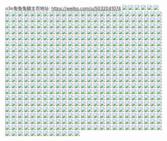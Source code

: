 o3o兔兔兔腿主页地址: https://weibo.com/u/5032041074 
![](https://wx4.sinaimg.cn/mw2000/005uxVKOly1h905x9c0mkj32c0340kjn.jpg) 
![](https://wx4.sinaimg.cn/mw2000/005uxVKOly1h8vntiz0j2j33402c0u0y.jpg) 
![](https://wx4.sinaimg.cn/mw2000/005uxVKOly1h8vntx273nj33402c0qv5.jpg) 
![](https://wx4.sinaimg.cn/mw2000/005uxVKOly1h8vnu897ktj323k23ke81.jpg) 
![](https://wx4.sinaimg.cn/mw2000/005uxVKOly1h8vnuo1nf4j32c034y7wi.jpg) 
![](https://wx4.sinaimg.cn/mw2000/005uxVKOly1h8dmr7d2n8j32c02c0hdu.jpg) 
![](https://wx4.sinaimg.cn/mw2000/005uxVKOly1h8dmrjewj8j32c02c01ky.jpg) 
![](https://wx4.sinaimg.cn/mw2000/005uxVKOly1h8dmtcd9cpj31sc2dsnpd.jpg) 
![](https://wx4.sinaimg.cn/mw2000/005uxVKOly1h8dmqm5suuj30zo256k8c.jpg) 
![](https://wx4.sinaimg.cn/mw2000/005uxVKOly1h8dmtggmq8j30u01hc4e7.jpg) 
![](https://wx4.sinaimg.cn/mw2000/005uxVKOly1h8dmth198qj30o516wagc.jpg) 
![](https://wx4.sinaimg.cn/mw2000/005uxVKOly1h84j5dieyfj31sc2ds4qp.jpg) 
![](https://wx4.sinaimg.cn/mw2000/005uxVKOly1h84j5f1fcfj31sc2dshdl.jpg) 
![](https://wx4.sinaimg.cn/mw2000/005uxVKOly1h84j5fesllj30zk0k0dji.jpg) 
![](https://wx4.sinaimg.cn/mw2000/005uxVKOly1h84j5hjuijj30zo256wvw.jpg) 
![](https://wx4.sinaimg.cn/mw2000/005uxVKOly1h84j5bkmjyj32c0340kjm.jpg) 
![](https://wx4.sinaimg.cn/mw2000/005uxVKOly1h84j5mx923j32560zonpd.jpg) 
![](https://wx4.sinaimg.cn/mw2000/005uxVKOly1h84j5pb7ubj33402c0u0y.jpg) 
![](https://wx4.sinaimg.cn/mw2000/005uxVKOly1h7mndee7yzj32c03401ky.jpg) 
![](https://wx4.sinaimg.cn/mw2000/005uxVKOly1h7mndfzgm3j32c03407wi.jpg) 
![](https://wx4.sinaimg.cn/mw2000/005uxVKOly1h7mndhtnnuj32c03407wi.jpg) 
![](https://wx4.sinaimg.cn/mw2000/005uxVKOly1h7mndje5scj32c0340e82.jpg) 
![](https://wx4.sinaimg.cn/mw2000/005uxVKOly1h7mndkqyefj32c03214qs.jpg) 
![](https://wx4.sinaimg.cn/mw2000/005uxVKOly1h7mndnbgrhj32c03401l0.jpg) 
![](https://wx4.sinaimg.cn/mw2000/005uxVKOly1h7j4vhujt3j31j02pshdt.jpg) 
![](https://wx4.sinaimg.cn/mw2000/005uxVKOly1h7j4vk5sa8j32c02c0npf.jpg) 
![](https://wx4.sinaimg.cn/mw2000/005uxVKOly1h76x7t9609j31sc2ds7wh.jpg) 
![](https://wx4.sinaimg.cn/mw2000/005uxVKOly1h76x7vhbguj31sc1scq9m.jpg) 
![](https://wx4.sinaimg.cn/mw2000/005uxVKOly1h65weu1t5uj32c0340npd.jpg) 
![](https://wx4.sinaimg.cn/mw2000/005uxVKOly1h65wewjdyyj32c02c04qr.jpg) 
![](https://wx4.sinaimg.cn/mw2000/005uxVKOly1h65weynq20j32c0340qv5.jpg) 
![](https://wx4.sinaimg.cn/mw2000/005uxVKOly1h65wf18h3sj324836cndh.jpg) 
![](https://wx4.sinaimg.cn/mw2000/005uxVKOly1h65wf3qh8ej32c0340qv8.jpg) 
![](https://wx4.sinaimg.cn/mw2000/005uxVKOly1h65wf5rakgj32c03401js.jpg) 
![](https://wx4.sinaimg.cn/mw2000/005uxVKOly1h65wf7bhm8j32c0340b05.jpg) 
![](https://wx4.sinaimg.cn/mw2000/005uxVKOly1h65wf8wiq5j33402c0x6p.jpg) 
![](https://wx4.sinaimg.cn/mw2000/005uxVKOly1h65wfatwbhj32c0340kjm.jpg) 
![](https://wx4.sinaimg.cn/mw2000/005uxVKOgy1h5vosnfipvj31zj2nttfh.jpg) 
![](https://wx4.sinaimg.cn/mw2000/005uxVKOgy1h5vosd7ko8j32c03404qq.jpg) 
![](https://wx4.sinaimg.cn/mw2000/005uxVKOgy1h5vot7yropj32c0340jzk.jpg) 
![](https://wx4.sinaimg.cn/mw2000/005uxVKOly1h5mwt34m3fj30u01hcwp5.jpg) 
![](https://wx4.sinaimg.cn/mw2000/005uxVKOly1h5mwt9siibj32c02r37wj.jpg) 
![](https://wx4.sinaimg.cn/mw2000/005uxVKOgy1h44fdxww9mj33402c0u10.jpg) 
![](https://wx4.sinaimg.cn/mw2000/005uxVKOgy1h44fe1zhb0j32c0340npd.jpg) 
![](https://wx4.sinaimg.cn/mw2000/005uxVKOgy1h44fddyccmj32c0340kjl.jpg) 
![](https://wx4.sinaimg.cn/mw2000/005uxVKOgy1h44fehk1x2j32152suqv6.jpg) 
![](https://wx4.sinaimg.cn/mw2000/005uxVKOgy1h44fekkyrrj32c0340x6p.jpg) 
![](https://wx4.sinaimg.cn/mw2000/005uxVKOgy1h44fer0gjej32c03401kz.jpg) 
![](https://wx4.sinaimg.cn/mw2000/005uxVKOgy1h44fezkf8zj32c033ekjn.jpg) 
![](https://wx4.sinaimg.cn/mw2000/005uxVKOgy1h44ff8hzv4j32c021d4qp.jpg) 
![](https://wx4.sinaimg.cn/mw2000/005uxVKOgy1h44ffyyfkxj32c02c07wj.jpg) 
![](https://wx4.sinaimg.cn/mw2000/005uxVKOgy1h44fg3gkunj32c0340qv7.jpg) 
![](https://wx4.sinaimg.cn/mw2000/005uxVKOgy1h44fg6usblj33402c01ky.jpg) 
![](https://wx4.sinaimg.cn/mw2000/005uxVKOly1h3y5zg2cetj31sc2ds1b2.jpg) 
![](https://wx4.sinaimg.cn/mw2000/005uxVKOly1h3x1m2rrhxj30u01hc4aq.jpg) 
![](https://wx4.sinaimg.cn/mw2000/005uxVKOly1h3x1m367iwj30u01hcwo1.jpg) 
![](https://wx4.sinaimg.cn/mw2000/005uxVKOly1h3x1llte2vj30u01hcajq.jpg) 
![](https://wx4.sinaimg.cn/mw2000/005uxVKOly1h3x1m2cazaj30p918wgro.jpg) 
![](https://wx4.sinaimg.cn/mw2000/005uxVKOly1h3axosixcvj33402c0x6q.jpg) 
![](https://wx4.sinaimg.cn/mw2000/005uxVKOly1h2zlykvf09j32c0340e82.jpg) 
![](https://wx4.sinaimg.cn/mw2000/005uxVKOly1h2zlyj18gej32c03404qq.jpg) 
![](https://wx4.sinaimg.cn/mw2000/005uxVKOly1h2zlywa6t0j32c03401l1.jpg) 
![](https://wx4.sinaimg.cn/mw2000/005uxVKOly1h2zlyymz18j32c0340hdu.jpg) 
![](https://wx4.sinaimg.cn/mw2000/005uxVKOly1h2zlz24phjj32bo340b2a.jpg) 
![](https://wx4.sinaimg.cn/mw2000/005uxVKOly1h2zlz3qo7aj32c0340e82.jpg) 
![](https://wx4.sinaimg.cn/mw2000/005uxVKOly1h2zlz4b4tfj30kj0ipt9m.jpg) 
![](https://wx4.sinaimg.cn/mw2000/005uxVKOly1h0v71rlvm7j32c0340hdt.jpg) 
![](https://wx4.sinaimg.cn/mw2000/005uxVKOly1h0v71ta0w7j32bq2uqnpe.jpg) 
![](https://wx4.sinaimg.cn/mw2000/005uxVKOly1h0v71w2oupj32c02c0x6q.jpg) 
![](https://wx4.sinaimg.cn/mw2000/005uxVKOly1h0v71pxt3rj32c0340npd.jpg) 
![](https://wx4.sinaimg.cn/mw2000/005uxVKOly1h0v720us1uj32c02c04qp.jpg) 
![](https://wx4.sinaimg.cn/mw2000/005uxVKOly1h0ltr0khxlj32c0340u0x.jpg) 
![](https://wx4.sinaimg.cn/mw2000/005uxVKOly1h0ltr2ucp4j32c03407wk.jpg) 
![](https://wx4.sinaimg.cn/mw2000/005uxVKOly1h0hbq44l99j31sc2dshdt.jpg) 
![](https://wx4.sinaimg.cn/mw2000/005uxVKOly1h0bpwl3vitj30vc15swpy.jpg) 
![](https://wx4.sinaimg.cn/mw2000/005uxVKOly1h0bpwluwy5j30vc15sk3n.jpg) 
![](https://wx4.sinaimg.cn/mw2000/005uxVKOly1h0bpwm7tqkj30vc15sdqx.jpg) 
![](https://wx4.sinaimg.cn/mw2000/005uxVKOly1h0bpwmlncpj30vc15stl4.jpg) 
![](https://wx4.sinaimg.cn/mw2000/005uxVKOly1h08ajy9j41j30su0sutey.jpg) 
![](https://wx4.sinaimg.cn/mw2000/005uxVKOly1h08ajyykchj30vc0vctip.jpg) 
![](https://wx4.sinaimg.cn/mw2000/005uxVKOly1h08ajzonv5j30vc0vcn64.jpg) 
![](https://wx4.sinaimg.cn/mw2000/005uxVKOly1h08ak0u40vj30ug0ugtg6.jpg) 
![](https://wx4.sinaimg.cn/mw2000/005uxVKOly1h08ajx7yadj30vc0vc110.jpg) 
![](https://wx4.sinaimg.cn/mw2000/005uxVKOgy1gzxyl2yakrj32c02zp7wj.jpg) 
![](https://wx4.sinaimg.cn/mw2000/005uxVKOgy1gzxykxivnzj32c02c0u0y.jpg) 
![](https://wx4.sinaimg.cn/mw2000/005uxVKOgy1gzxyl6km7tj32c031me81.jpg) 
![](https://wx4.sinaimg.cn/mw2000/005uxVKOgy1gzxylg7jjbj32c02zub2d.jpg) 
![](https://wx4.sinaimg.cn/mw2000/005uxVKOgy1gzxylmpvb9j31z51z5hdv.jpg) 
![](https://wx4.sinaimg.cn/mw2000/005uxVKOgy1gzxyltmsb5j32b12b1hdv.jpg) 
![](https://wx4.sinaimg.cn/mw2000/005uxVKOgy1gzxylz2qf0j32c03404qr.jpg) 
![](https://wx4.sinaimg.cn/mw2000/005uxVKOgy1gzxym33zi6j32c0340u0x.jpg) 
![](https://wx4.sinaimg.cn/mw2000/005uxVKOly1gzkv3s1xssj30vc15snag.jpg) 
![](https://wx4.sinaimg.cn/mw2000/005uxVKOly1gzkv3shiu6j30vc15s7gq.jpg) 
![](https://wx4.sinaimg.cn/mw2000/005uxVKOly1gzkv496pnij30vc15sdqk.jpg) 
![](https://wx4.sinaimg.cn/mw2000/005uxVKOly1gzkv49pdxhj30vc15sgt9.jpg) 
![](https://wx4.sinaimg.cn/mw2000/005uxVKOly1gyx6bm3v97j32c0340kjq.jpg) 
![](https://wx4.sinaimg.cn/mw2000/005uxVKOly1gyx6bk6jssj3280280kjn.jpg) 
![](https://wx4.sinaimg.cn/mw2000/005uxVKOly1gyx6bprm7ej32ta2tau0z.jpg) 
![](https://wx4.sinaimg.cn/mw2000/005uxVKOly1gyx6boi87sj310e172qgb.jpg) 
![](https://wx4.sinaimg.cn/mw2000/005uxVKOly1gyx6bkhh8bj31be0zjh29.jpg) 
![](https://wx4.sinaimg.cn/mw2000/005uxVKOly1gyx6bq9io9j30zo0zjtjd.jpg) 
![](https://wx4.sinaimg.cn/mw2000/005uxVKOly1gyjdawsv2fj322o340e81.jpg) 
![](https://wx4.sinaimg.cn/mw2000/005uxVKOly1gyjdaxy2i4j322o340hdu.jpg) 
![](https://wx4.sinaimg.cn/mw2000/005uxVKOly1gyjdaz32nyj334022o1ky.jpg) 
![](https://wx4.sinaimg.cn/mw2000/005uxVKOly1gyjdavxvpnj333z1xjx6p.jpg) 
![](https://wx4.sinaimg.cn/mw2000/005uxVKOly1gyjdazuw6fj334022onpd.jpg) 
![](https://wx4.sinaimg.cn/mw2000/005uxVKOly1gyjdb0q5xmj322o3407wh.jpg) 
![](https://wx4.sinaimg.cn/mw2000/005uxVKOly1gyjdb21xzaj334022o7wi.jpg) 
![](https://wx4.sinaimg.cn/mw2000/005uxVKOly1gyjdb300xrj322o340kjl.jpg) 
![](https://wx4.sinaimg.cn/mw2000/005uxVKOly1gyjdb40mquj322o340qv5.jpg) 
![](https://wx4.sinaimg.cn/mw2000/005uxVKOly1gyjdb4qsh7j322o340b29.jpg) 
![](https://wx4.sinaimg.cn/mw2000/005uxVKOly1gy6fg48eppj329b29ckgj.jpg) 
![](https://wx4.sinaimg.cn/mw2000/005uxVKOly1gy6fg5xw4gj32yo280npf.jpg) 
![](https://wx4.sinaimg.cn/mw2000/005uxVKOly1gy6fg7h4yej32c03401ky.jpg) 
![](https://wx4.sinaimg.cn/mw2000/005uxVKOly1gy6fgeqk5yj32az2zwu0x.jpg) 
![](https://wx4.sinaimg.cn/mw2000/005uxVKOly1gy6fgm6uc6j329j32s7wk.jpg) 
![](https://wx4.sinaimg.cn/mw2000/005uxVKOly1gy6fgrplhnj32c0340hdw.jpg) 
![](https://wx4.sinaimg.cn/mw2000/005uxVKOly1gy6fgt57shj32bb310npd.jpg) 
![](https://wx4.sinaimg.cn/mw2000/005uxVKOly1gy6fg3csjvj329s2yjkjl.jpg) 
![](https://wx4.sinaimg.cn/mw2000/005uxVKOly1gy4be2nt0ij30lc0n0wh1.jpg) 
![](https://wx4.sinaimg.cn/mw2000/005uxVKOly1gy4be36s0kj30wq0w3n3v.jpg) 
![](https://wx4.sinaimg.cn/mw2000/005uxVKOly1gy4be3rttvj30va0vt7aj.jpg) 
![](https://wx4.sinaimg.cn/mw2000/005uxVKOly1gy4be47aojj30hh0m8go5.jpg) 
![](https://wx4.sinaimg.cn/mw2000/005uxVKOly1gy4be4ia11j30g60l6761.jpg) 
![](https://wx4.sinaimg.cn/mw2000/005uxVKOly1gy4be4nq7gj309a0aqgm2.jpg) 
![](https://wx4.sinaimg.cn/mw2000/005uxVKOly1gy24isz1a0j32c0340x6q.jpg) 
![](https://wx4.sinaimg.cn/mw2000/005uxVKOly1gy24jdnejnj32c02c04qq.jpg) 
![](https://wx4.sinaimg.cn/mw2000/005uxVKOly1gy24iwf9qij32c0340b2a.jpg) 
![](https://wx4.sinaimg.cn/mw2000/005uxVKOly1gy24ipkxp6j33402c01kz.jpg) 
![](https://wx4.sinaimg.cn/mw2000/005uxVKOly1gy24iv5onij33402c0e83.jpg) 
![](https://wx4.sinaimg.cn/mw2000/005uxVKOly1gxuwj4svx1j32802you0y.jpg) 
![](https://wx4.sinaimg.cn/mw2000/005uxVKOly1gxuwj74dxqj32c03401kx.jpg) 
![](https://wx4.sinaimg.cn/mw2000/005uxVKOly1gxuwiyao9uj32c03401kx.jpg) 
![](https://wx4.sinaimg.cn/mw2000/005uxVKOly1gxuwj89djrj32c03401kx.jpg) 
![](https://wx4.sinaimg.cn/mw2000/005uxVKOly1gxuwj98r9ij32c0340qu4.jpg) 
![](https://wx4.sinaimg.cn/mw2000/005uxVKOly1gxuwjakzqcj31jn2bjqv5.jpg) 
![](https://wx4.sinaimg.cn/mw2000/005uxVKOly1gxuwjdioxtj32c0340tzy.jpg) 
![](https://wx4.sinaimg.cn/mw2000/005uxVKOgy1gxavu4ir25j315s0uyk40.jpg) 
![](https://wx4.sinaimg.cn/mw2000/005uxVKOgy1gxavuu8tdzj32c03401kz.jpg) 
![](https://wx4.sinaimg.cn/mw2000/005uxVKOly1gx5ldmnzscj313j0ufqdd.jpg) 
![](https://wx4.sinaimg.cn/mw2000/005uxVKOly1gx5ldpwu6sj33402c01kz.jpg) 
![](https://wx4.sinaimg.cn/mw2000/005uxVKOly1gx5ldsvaqwj33402c0b2b.jpg) 
![](https://wx4.sinaimg.cn/mw2000/005uxVKOly1gx5ldvtza2j33402c0hdu.jpg) 
![](https://wx4.sinaimg.cn/mw2000/005uxVKOgy1gwtzea3t1oj31be0zi4it.jpg) 
![](https://wx4.sinaimg.cn/mw2000/005uxVKOgy1gwtzecrj8oj33402c0qv6.jpg) 
![](https://wx4.sinaimg.cn/mw2000/005uxVKOgy1gwtzegb2ixj32c033y7wj.jpg) 
![](https://wx4.sinaimg.cn/mw2000/005uxVKOgy1gwtze8su7lj32c0340kjo.jpg) 
![](https://wx4.sinaimg.cn/mw2000/005uxVKOly1gwj0p4wvm9j32c0340hdt.jpg) 
![](https://wx4.sinaimg.cn/mw2000/005uxVKOly1gwj0p7fxn9j32c0340x6q.jpg) 
![](https://wx4.sinaimg.cn/mw2000/005uxVKOly1gwj0p92feej33402c0kjl.jpg) 
![](https://wx4.sinaimg.cn/mw2000/005uxVKOly1gwj0pb9ukgj32c034mnpe.jpg) 
![](https://wx4.sinaimg.cn/mw2000/005uxVKOly1gwj0pckdodj32c0340hdt.jpg) 
![](https://wx4.sinaimg.cn/mw2000/005uxVKOly1gwj0pdoyzqj32c03407wh.jpg) 
![](https://wx4.sinaimg.cn/mw2000/005uxVKOly1gwj0pe4tguj30vc15sgur.jpg) 
![](https://wx4.sinaimg.cn/mw2000/005uxVKOly1gwj0pgj1d6j32bn3407wj.jpg) 
![](https://wx4.sinaimg.cn/mw2000/005uxVKOly1gwj0pi83s2j32c0340npd.jpg) 
![](https://wx4.sinaimg.cn/mw2000/005uxVKOly1gwj0pjibgbj33402c0kjl.jpg) 
![](https://wx4.sinaimg.cn/mw2000/005uxVKOly1gwj0pl1vv6j32c03407wh.jpg) 
![](https://wx4.sinaimg.cn/mw2000/005uxVKOly1gwj0pme102j33402c07wh.jpg) 
![](https://wx4.sinaimg.cn/mw2000/005uxVKOly1gwj0pntazdj32c0340npd.jpg) 
![](https://wx4.sinaimg.cn/mw2000/005uxVKOly1gwfjay618cj30vc15sk1m.jpg) 
![](https://wx4.sinaimg.cn/mw2000/005uxVKOly1gwfjb4715nj32c0340b2c.jpg) 
![](https://wx4.sinaimg.cn/mw2000/005uxVKOly1gwfjb6ye56j32bp31zu0x.jpg) 
![](https://wx4.sinaimg.cn/mw2000/005uxVKOly1gwfjavjqakj32b032ge85.jpg) 
![](https://wx4.sinaimg.cn/mw2000/005uxVKOly1gwfjb8xgtqj30zo254e81.jpg) 
![](https://wx4.sinaimg.cn/mw2000/005uxVKOly1gwfjb9nujej30u0140ths.jpg) 
![](https://wx4.sinaimg.cn/mw2000/005uxVKOly1gwfjbaq9etj328721lhdt.jpg) 
![](https://wx4.sinaimg.cn/mw2000/005uxVKOly1gwfjbeuaqzj33402c0qv6.jpg) 
![](https://wx4.sinaimg.cn/mw2000/005uxVKOly1gwfjbhxkeej33402c0qv6.jpg) 
![](https://wx4.sinaimg.cn/mw2000/005uxVKOly1gwfjbnizanj32c0340b2b.jpg) 
![](https://wx4.sinaimg.cn/mw2000/005uxVKOly1gwfjburae9j32c0340x6q.jpg) 
![](https://wx4.sinaimg.cn/mw2000/005uxVKOly1gwfjcp301nj32c0340qv6.jpg) 
![](https://wx4.sinaimg.cn/mw2000/005uxVKOly1gwetyicirlj32c0340u0x.jpg) 
![](https://wx4.sinaimg.cn/mw2000/005uxVKOly1gwetyl10a4j32c0340qv5.jpg) 
![](https://wx4.sinaimg.cn/mw2000/005uxVKOly1gwetyfuo48j32c0340kjl.jpg) 
![](https://wx4.sinaimg.cn/mw2000/005uxVKOly1gwetynhutsj32pp2c0x6q.jpg) 
![](https://wx4.sinaimg.cn/mw2000/005uxVKOly1gvsvq2jvr1j32c0340b2d.jpg) 
![](https://wx4.sinaimg.cn/mw2000/005uxVKOly1gvsvq4ownoj33402c0npf.jpg) 
![](https://wx4.sinaimg.cn/mw2000/005uxVKOly1gvsvq692x4j32c0340x6r.jpg) 
![](https://wx4.sinaimg.cn/mw2000/005uxVKOly1gvsvq7ap43j32c0340hdu.jpg) 
![](https://wx4.sinaimg.cn/mw2000/005uxVKOly1gvsvq89ztbj32c0340qv5.jpg) 
![](https://wx4.sinaimg.cn/mw2000/005uxVKOly1gvsvqafo75j33402c0b2c.jpg) 
![](https://wx4.sinaimg.cn/mw2000/005uxVKOly1gvsvqbsxdyj33402c0x6r.jpg) 
![](https://wx4.sinaimg.cn/mw2000/005uxVKOly1gvsvqd410bj32c03401l0.jpg) 
![](https://wx4.sinaimg.cn/mw2000/005uxVKOly1gvsvqel41ij32c0340e82.jpg) 
![](https://wx4.sinaimg.cn/mw2000/005uxVKOly1gvsvqg1966j32c0340npe.jpg) 
![](https://wx4.sinaimg.cn/mw2000/005uxVKOly1gvsvqh368oj320y2pau0y.jpg) 
![](https://wx4.sinaimg.cn/mw2000/005uxVKOly1gvsvqi2h84j32c0340npd.jpg) 
![](https://wx4.sinaimg.cn/mw2000/005uxVKOly1gvsvqjlu2pj32c03401kz.jpg) 
![](https://wx4.sinaimg.cn/mw2000/005uxVKOly1gvsvqkyx2mj32c03401kz.jpg) 
![](https://wx4.sinaimg.cn/mw2000/005uxVKOly1gvsvqmek8xj33402c0hdv.jpg) 
![](https://wx4.sinaimg.cn/mw2000/005uxVKOly1gvpj94mobkj62c0340nph02.jpg) 
![](https://wx4.sinaimg.cn/mw2000/005uxVKOly1gvpj98t15yj62c0340e8502.jpg) 
![](https://wx4.sinaimg.cn/mw2000/005uxVKOly1gvpj99u3t4j62c03404qq02.jpg) 
![](https://wx4.sinaimg.cn/mw2000/005uxVKOly1gvpj9cnh6wj32c0340npf.jpg) 
![](https://wx4.sinaimg.cn/mw2000/005uxVKOly1gvpj9dge92j626e26eu0x02.jpg) 
![](https://wx4.sinaimg.cn/mw2000/005uxVKOly1gvpj9e8wlyj62c02c0u0x02.jpg) 
![](https://wx4.sinaimg.cn/mw2000/005uxVKOly1gvpj9fvg8vj62bp2rxqv802.jpg) 
![](https://wx4.sinaimg.cn/mw2000/005uxVKOly1gvpj9hsk34j634033ye8502.jpg) 
![](https://wx4.sinaimg.cn/mw2000/005uxVKOly1gvpj9iu946j60zo254npd02.jpg) 
![](https://wx4.sinaimg.cn/mw2000/005uxVKOly1gvpj9kzed9j32c0340npf.jpg) 
![](https://wx4.sinaimg.cn/mw2000/005uxVKOly1gvpj8ya7mxj62c0340kjl02.jpg) 
![](https://wx4.sinaimg.cn/mw2000/005uxVKOly1gvpj9mn03kj62c03401kz02.jpg) 
![](https://wx4.sinaimg.cn/mw2000/005uxVKOly1gvpj9ovsdqj63402c0x6s02.jpg) 
![](https://wx4.sinaimg.cn/mw2000/005uxVKOly1gvpj9s6cfzj62c0340kjn02.jpg) 
![](https://wx4.sinaimg.cn/mw2000/005uxVKOly1gvpj9ua1i6j62c03404qr02.jpg) 
![](https://wx4.sinaimg.cn/mw2000/005uxVKOly1gvpj9ww1rqj62c0340hdw02.jpg) 
![](https://wx4.sinaimg.cn/mw2000/005uxVKOly1gvpj9z3n4jj62bp303kjo02.jpg) 
![](https://wx4.sinaimg.cn/mw2000/005uxVKOly1gvpja14v9uj63402c07wj02.jpg) 
![](https://wx4.sinaimg.cn/mw2000/005uxVKOly1gutqwvppwlj60vc15s16j02.jpg) 
![](https://wx4.sinaimg.cn/mw2000/005uxVKOly1gutqwx8z2nj62c02c04qq02.jpg) 
![](https://wx4.sinaimg.cn/mw2000/005uxVKOly1gutqwxoqaqj61400u0af102.jpg) 
![](https://wx4.sinaimg.cn/mw2000/005uxVKOly1gutqx18bh8j63402c0b2d02.jpg) 
![](https://wx4.sinaimg.cn/mw2000/005uxVKOly1gutqx4xke3j63402c0x6s02.jpg) 
![](https://wx4.sinaimg.cn/mw2000/005uxVKOly1gutqx5m219j60v514bapx02.jpg) 
![](https://wx4.sinaimg.cn/mw2000/005uxVKOly1gutqx7z7jdj62c033yhdv02.jpg) 
![](https://wx4.sinaimg.cn/mw2000/005uxVKOly1gutqwv68q8j62c03407wj02.jpg) 
![](https://wx4.sinaimg.cn/mw2000/005uxVKOly1gutqxa4w8nj63402c0qv602.jpg) 
![](https://wx4.sinaimg.cn/mw2000/005uxVKOly1gutqxbtg26j62c0340kjl02.jpg) 
![](https://wx4.sinaimg.cn/mw2000/005uxVKOly1gutqzlchyfj63402c0b2b02.jpg) 
![](https://wx4.sinaimg.cn/mw2000/005uxVKOly1gutqzodusgj62c0340u0x02.jpg) 
![](https://wx4.sinaimg.cn/mw2000/005uxVKOly1gtxy9klqo7j32c0340u0y.jpg) 
![](https://wx4.sinaimg.cn/mw2000/005uxVKOly1gtxy9m66elj32c02olkjm.jpg) 
![](https://wx4.sinaimg.cn/mw2000/005uxVKOly1gtxy9o32eej32c0340e82.jpg) 
![](https://wx4.sinaimg.cn/mw2000/005uxVKOly1gtxy9pjk6yj32c03407wi.jpg) 
![](https://wx4.sinaimg.cn/mw2000/005uxVKOly1gtxy9rxq0uj32c03401ky.jpg) 
![](https://wx4.sinaimg.cn/mw2000/005uxVKOly1gtxy9ujdsyj32c03404qs.jpg) 
![](https://wx4.sinaimg.cn/mw2000/005uxVKOly1gtxy9y27mlj334033y1l1.jpg) 
![](https://wx4.sinaimg.cn/mw2000/005uxVKOly1gtxybj7pg9j32c0340qva.jpg) 
![](https://wx4.sinaimg.cn/mw2000/005uxVKOly1gtxy9zng1ij32c0340kjm.jpg) 
![](https://wx4.sinaimg.cn/mw2000/005uxVKOly1gtxya2n6kxj32c0340u0y.jpg) 
![](https://wx4.sinaimg.cn/mw2000/005uxVKOly1gtxya5pmtxj32c0340npf.jpg) 
![](https://wx4.sinaimg.cn/mw2000/005uxVKOly1gtxyamg7voj32c0340hdv.jpg) 
![](https://wx4.sinaimg.cn/mw2000/005uxVKOly1gsn3wzi42zj32802yob2b.jpg) 
![](https://wx4.sinaimg.cn/mw2000/005uxVKOly1gsn3x222usj32802yohdv.jpg) 
![](https://wx4.sinaimg.cn/mw2000/005uxVKOgy1gsl0bs3zeij32802yoe83.jpg) 
![](https://wx4.sinaimg.cn/mw2000/005uxVKOgy1gsl0bpleuej32802yoe83.jpg) 
![](https://wx4.sinaimg.cn/mw2000/005uxVKOgy1gsl0bud4oqj63402c0hdu02.jpg) 
![](https://wx4.sinaimg.cn/mw2000/005uxVKOgy1gsl0bx7a4rj33402c0hdu.jpg) 
![](https://wx4.sinaimg.cn/mw2000/005uxVKOly1gsgpoejg25j30v912hapd.jpg) 
![](https://wx4.sinaimg.cn/mw2000/005uxVKOly1gsgpofbom1j30vc15s7iy.jpg) 
![](https://wx4.sinaimg.cn/mw2000/005uxVKOly1gsgpofyj6zj30rk0rjtjx.jpg) 
![](https://wx4.sinaimg.cn/mw2000/005uxVKOly1gsgpoh6gvxj30rp0rpk1u.jpg) 
![](https://wx4.sinaimg.cn/mw2000/005uxVKOgy1grvwlhpqyxj32802yox6y.jpg) 
![](https://wx4.sinaimg.cn/mw2000/005uxVKOgy1grvwlmpberj62802yoqvd02.jpg) 
![](https://wx4.sinaimg.cn/mw2000/005uxVKOgy1grvwlswnd8j32802yo4qy.jpg) 
![](https://wx4.sinaimg.cn/mw2000/005uxVKOgy1grvwluk0n3j33402c07wh.jpg) 
![](https://wx4.sinaimg.cn/mw2000/005uxVKOly1grpyp89czkj32802yoe89.jpg) 
![](https://wx4.sinaimg.cn/mw2000/005uxVKOly1grpypfd9crj32802yo7wq.jpg) 
![](https://wx4.sinaimg.cn/mw2000/005uxVKOly1grpypmdfjfj32802yox6x.jpg) 
![](https://wx4.sinaimg.cn/mw2000/005uxVKOly1grpyqx17sij32802yoe8a.jpg) 
![](https://wx4.sinaimg.cn/mw2000/005uxVKOly1grpyqzkaflj33402c0npd.jpg) 
![](https://wx4.sinaimg.cn/mw2000/005uxVKOly1grpyp3l8kmj30vc15s0zu.jpg) 
![](https://wx4.sinaimg.cn/mw2000/005uxVKOly1graqwpinshj30vc15sn36.jpg) 
![](https://wx4.sinaimg.cn/mw2000/005uxVKOly1graqwowlgcj32c0317qv7.jpg) 
![](https://wx4.sinaimg.cn/mw2000/005uxVKOly1graqwrzm4nj32c0340kjn.jpg) 
![](https://wx4.sinaimg.cn/mw2000/005uxVKOly1graqwte9adj32c031cqv6.jpg) 
![](https://wx4.sinaimg.cn/mw2000/005uxVKOly1graqwv3bz4j32c0340kjm.jpg) 
![](https://wx4.sinaimg.cn/mw2000/005uxVKOly1graqww6d32j32c03407wh.jpg) 
![](https://wx4.sinaimg.cn/mw2000/005uxVKOly1graqwwxu61j32c02c07wh.jpg) 
![](https://wx4.sinaimg.cn/mw2000/005uxVKOly1graqwy8rruj33402c0x6p.jpg) 
![](https://wx4.sinaimg.cn/mw2000/005uxVKOly1graqx1pmnjj33402c0qv7.jpg) 
![](https://wx4.sinaimg.cn/mw2000/005uxVKOly1gr8p2pooxfj32c02obhdv.jpg) 
![](https://wx4.sinaimg.cn/mw2000/005uxVKOly1gr8p2kwbklj32c0340e81.jpg) 
![](https://wx4.sinaimg.cn/mw2000/005uxVKOly1gr8p2crdrjj32c0340491.jpg) 
![](https://wx4.sinaimg.cn/mw2000/005uxVKOly1gr8p2e75gxj32c0340tne.jpg) 
![](https://wx4.sinaimg.cn/mw2000/005uxVKOly1gr8p2n58nmj32c02qxb2b.jpg) 
![](https://wx4.sinaimg.cn/mw2000/005uxVKOly1gr8p2fj7l9j32c03401ff.jpg) 
![](https://wx4.sinaimg.cn/mw2000/005uxVKOly1gr8p2bc13oj32c03407ma.jpg) 
![](https://wx4.sinaimg.cn/mw2000/005uxVKOly1gr8p2jedapj322r31ex6r.jpg) 
![](https://wx4.sinaimg.cn/mw2000/005uxVKOly1gr8p2t0kamj324131a4qt.jpg) 
![](https://wx4.sinaimg.cn/mw2000/005uxVKOly1gr8p2wtpcpj32c0340npf.jpg) 
![](https://wx4.sinaimg.cn/mw2000/005uxVKOly1gr0mkpwhozj32c0340b2a.jpg) 
![](https://wx4.sinaimg.cn/mw2000/005uxVKOly1gr0mkr234nj32c02o7npd.jpg) 
![](https://wx4.sinaimg.cn/mw2000/005uxVKOly1gr0mf9ch93j32qg21ukjn.jpg) 
![](https://wx4.sinaimg.cn/mw2000/005uxVKOly1gr0mfaj1a1j31400u01de.jpg) 
![](https://wx4.sinaimg.cn/mw2000/005uxVKOly1gr0mfbwrdyj32c0340kjm.jpg) 
![](https://wx4.sinaimg.cn/mw2000/005uxVKOly1gr0mfe0klrj33402c0b2a.jpg) 
![](https://wx4.sinaimg.cn/mw2000/005uxVKOly1gr0mfgqzh1j33402c0qv5.jpg) 
![](https://wx4.sinaimg.cn/mw2000/005uxVKOly1gr0mfiq4bwj32c0340dsx.jpg) 
![](https://wx4.sinaimg.cn/mw2000/005uxVKOly1gr0mfk5z73j32c0340tmv.jpg) 
![](https://wx4.sinaimg.cn/mw2000/005uxVKOly1gr0mfnfzdpj33402c0hdt.jpg) 
![](https://wx4.sinaimg.cn/mw2000/005uxVKOly1gr0mla4h9fj32c0340u0y.jpg) 
![](https://wx4.sinaimg.cn/mw2000/005uxVKOly1gqrg5v3hr1j32c0340qv8.jpg) 
![](https://wx4.sinaimg.cn/mw2000/005uxVKOly1gqrg6b8vr6j32c03401l1.jpg) 
![](https://wx4.sinaimg.cn/mw2000/005uxVKOly1gqrg68tmsoj32c0340qv8.jpg) 
![](https://wx4.sinaimg.cn/mw2000/005uxVKOly1gqrg5muon3j33402c0qv8.jpg) 
![](https://wx4.sinaimg.cn/mw2000/005uxVKOly1gqrg6c27d1j30vc15s7eb.jpg) 
![](https://wx4.sinaimg.cn/mw2000/005uxVKOly1gqrg5rr8zrj33402c0e82.jpg) 
![](https://wx4.sinaimg.cn/mw2000/005uxVKOly1gqrg5wz7nvj33402c0x6q.jpg) 
![](https://wx4.sinaimg.cn/mw2000/005uxVKOly1gqrg61ko2vj33402c0qv6.jpg) 
![](https://wx4.sinaimg.cn/mw2000/005uxVKOly1gqrg65bnqsj32c0340e82.jpg) 
![](https://wx4.sinaimg.cn/mw2000/005uxVKOly1gqn0a6kvfcj32c02c04qp.jpg) 
![](https://wx4.sinaimg.cn/mw2000/005uxVKOly1gqn0acwwfvj32802yoe8a.jpg) 
![](https://wx4.sinaimg.cn/mw2000/005uxVKOly1gqn09emb4nj32c033yqv6.jpg) 
![](https://wx4.sinaimg.cn/mw2000/005uxVKOly1gqn09cbch4j30ty159486.jpg) 
![](https://wx4.sinaimg.cn/mw2000/005uxVKOly1gqn09thsc2j33402c01ky.jpg) 
![](https://wx4.sinaimg.cn/mw2000/005uxVKOly1gqn0a3s8zbj32802yo7wt.jpg) 
![](https://wx4.sinaimg.cn/mw2000/005uxVKOly1gqn09wcp1qj33402c0hdu.jpg) 
![](https://wx4.sinaimg.cn/mw2000/005uxVKOly1gqn09zywolj32802yo7ws.jpg) 
![](https://wx4.sinaimg.cn/mw2000/005uxVKOly1gqn0djf79gj33402c0b2a.jpg) 
![](https://wx4.sinaimg.cn/mw2000/005uxVKOly1gqk1gxni50j33402c0kjl.jpg) 
![](https://wx4.sinaimg.cn/mw2000/005uxVKOly1gqk1gvdqecj33402c0qv5.jpg) 
![](https://wx4.sinaimg.cn/mw2000/005uxVKOly1gqk1gyslx2j30vc15sdts.jpg) 
![](https://wx4.sinaimg.cn/mw2000/005uxVKOly1gqk1i7tn2mj32c03404qq.jpg) 
![](https://wx4.sinaimg.cn/mw2000/005uxVKOly1gq7p5bu8wzj30vc15s48g.jpg) 
![](https://wx4.sinaimg.cn/mw2000/005uxVKOly1gq7p5c7zbej30vc15sk24.jpg) 
![](https://wx4.sinaimg.cn/mw2000/005uxVKOly1gq7p5dqzyoj32c0340e81.jpg) 
![](https://wx4.sinaimg.cn/mw2000/005uxVKOly1gq7p43f2u9j30vc15s177.jpg) 
![](https://wx4.sinaimg.cn/mw2000/005uxVKOly1gq7p47mtr6j32c02r2hdt.jpg) 
![](https://wx4.sinaimg.cn/mw2000/005uxVKOly1gq7p4bimanj30vc15s4e9.jpg) 
![](https://wx4.sinaimg.cn/mw2000/005uxVKOly1gq7p4j8xxfj31o0280kjm.jpg) 
![](https://wx4.sinaimg.cn/mw2000/005uxVKOly1gq7p4udt4yj31o0280u0y.jpg) 
![](https://wx4.sinaimg.cn/mw2000/005uxVKOly1gq7p415ieej30vc15sgwq.jpg) 
![](https://wx4.sinaimg.cn/mw2000/005uxVKOly1gq7p52gisrj33402c0qv7.jpg) 
![](https://wx4.sinaimg.cn/mw2000/005uxVKOly1gq7p59q6uvj33402c0qv5.jpg) 
![](https://wx4.sinaimg.cn/mw2000/005uxVKOly1gq7p5bicnbj30vc15sn7s.jpg) 
![](https://wx4.sinaimg.cn/mw2000/005uxVKOgy1gpunzvyjxtj30r815r47z.jpg) 
![](https://wx4.sinaimg.cn/mw2000/005uxVKOgy1gpunztmhd8j30vc15sk2c.jpg) 
![](https://wx4.sinaimg.cn/mw2000/005uxVKOgy1gpunzyvjc3j30vc15s4a9.jpg) 
![](https://wx4.sinaimg.cn/mw2000/005uxVKOgy1gpuo01swigj30vc15sqew.jpg) 
![](https://wx4.sinaimg.cn/mw2000/005uxVKOgy1gpu0tt0hqgj32ar32pu0z.jpg) 
![](https://wx4.sinaimg.cn/mw2000/005uxVKOgy1gpu0ukphnej32c0340kjo.jpg) 
![](https://wx4.sinaimg.cn/mw2000/005uxVKOgy1gpu0vdht8dj32c0340qv8.jpg) 
![](https://wx4.sinaimg.cn/mw2000/005uxVKOgy1gpu0t5r3usj32c0340hdw.jpg) 
![](https://wx4.sinaimg.cn/mw2000/005uxVKOgy1gpu0vtcxzlj33402c0hdu.jpg) 
![](https://wx4.sinaimg.cn/mw2000/005uxVKOgy1gpu0w9f3p4j32c0340hdu.jpg) 
![](https://wx4.sinaimg.cn/mw2000/005uxVKOly1gpdxo5vw7aj33402c0x6p.jpg) 
![](https://wx4.sinaimg.cn/mw2000/005uxVKOly1gpdxo8lop0j33402c0hdu.jpg) 
![](https://wx4.sinaimg.cn/mw2000/005uxVKOly1gpdxo3stihj32c02c0u0x.jpg) 
![](https://wx4.sinaimg.cn/mw2000/005uxVKOly1gpdxoajhgoj30u0140n7m.jpg) 
![](https://wx4.sinaimg.cn/mw2000/005uxVKOly1gpdxoaqmmcj30u011p0zx.jpg) 
![](https://wx4.sinaimg.cn/mw2000/005uxVKOly1gpdxobgs30j32b32vlhdu.jpg) 
![](https://wx4.sinaimg.cn/mw2000/005uxVKOly1gp93gvu7dtj30vc0vc0yt.jpg) 
![](https://wx4.sinaimg.cn/mw2000/005uxVKOly1gp93gwx5b9j30vc15stgn.jpg) 
![](https://wx4.sinaimg.cn/mw2000/005uxVKOly1gp93grro3cj325m1agx1v.jpg) 
![](https://wx4.sinaimg.cn/mw2000/005uxVKOly1gp93gz0krej32c0340qv6.jpg) 
![](https://wx4.sinaimg.cn/mw2000/005uxVKOly1gp93gu8gdlj30vc0vc12n.jpg) 
![](https://wx4.sinaimg.cn/mw2000/005uxVKOly1gp93gux761j30vc0vcn4w.jpg) 
![](https://wx4.sinaimg.cn/mw2000/005uxVKOly1gp93gtmm34j30vc15sk5t.jpg) 
![](https://wx4.sinaimg.cn/mw2000/005uxVKOly1gp93h61wfjj32802yo1l6.jpg) 
![](https://wx4.sinaimg.cn/mw2000/005uxVKOly1gp93gq4l73j32802yo4qy.jpg) 
![](https://wx4.sinaimg.cn/mw2000/005uxVKOly1gozq4jz7jej30u00u0qaa.jpg) 
![](https://wx4.sinaimg.cn/mw2000/005uxVKOly1gozq4l7pevj30u0140k2c.jpg) 
![](https://wx4.sinaimg.cn/mw2000/005uxVKOly1gozq4hvdsmj30u00u0tep.jpg) 
![](https://wx4.sinaimg.cn/mw2000/005uxVKOly1gozq4gs02nj30u014048x.jpg) 
![](https://wx4.sinaimg.cn/mw2000/005uxVKOly1goxhlrlmk7j31400u0am5.jpg) 
![](https://wx4.sinaimg.cn/mw2000/005uxVKOly1goxhlo61uij30u014012d.jpg) 
![](https://wx4.sinaimg.cn/mw2000/005uxVKOly1goxhlpkbmkj30u01407ii.jpg) 
![](https://wx4.sinaimg.cn/mw2000/005uxVKOly1goxhlslmuqj30u0140143.jpg) 
![](https://wx4.sinaimg.cn/mw2000/005uxVKOly1goxhlr1cpzj30u0140k2t.jpg) 
![](https://wx4.sinaimg.cn/mw2000/005uxVKOly1goxhlpxat3j31400u0gxi.jpg) 
![](https://wx4.sinaimg.cn/mw2000/005uxVKOly1goxhloyjvqj30u0140guu.jpg) 
![](https://wx4.sinaimg.cn/mw2000/005uxVKOly1goxhlqgsv2j30u01407hw.jpg) 
![](https://wx4.sinaimg.cn/mw2000/005uxVKOly1goxhlntfe0j30u0140gzm.jpg) 
![](https://wx4.sinaimg.cn/mw2000/005uxVKOly1got4snryp2j32802yo4qr.jpg) 
![](https://wx4.sinaimg.cn/mw2000/005uxVKOly1got4mgu4u0j33402c0hdu.jpg) 
![](https://wx4.sinaimg.cn/mw2000/005uxVKOly1got4skizi6j32802yox6r.jpg) 
![](https://wx4.sinaimg.cn/mw2000/005uxVKOly1got4so9377j30fa0fa0t6.jpg) 
![](https://wx4.sinaimg.cn/mw2000/005uxVKOly1got4m04zd7j32c0340qv6.jpg) 
![](https://wx4.sinaimg.cn/mw2000/005uxVKOly1got4slri9yj32c0340x6q.jpg) 
![](https://wx4.sinaimg.cn/mw2000/005uxVKOly1gol2c3v9yyj30u01hcwoy.jpg) 
![](https://wx4.sinaimg.cn/mw2000/005uxVKOly1gol2d0267ej32802yoqv7.jpg) 
![](https://wx4.sinaimg.cn/mw2000/005uxVKOly1gol2c0cwajj32c02c0e81.jpg) 
![](https://wx4.sinaimg.cn/mw2000/005uxVKOly1gol2c2d1erj32c02c0hdt.jpg) 
![](https://wx4.sinaimg.cn/mw2000/005uxVKOly1gol2c6cn53j32c03407wi.jpg) 
![](https://wx4.sinaimg.cn/mw2000/005uxVKOly1gol2c839wuj32c0340000.jpg) 
![](https://wx4.sinaimg.cn/mw2000/005uxVKOly1go9arig2mbj30u0140thl.jpg) 
![](https://wx4.sinaimg.cn/mw2000/005uxVKOly1go9asw2in0j30u00u0wlv.jpg) 
![](https://wx4.sinaimg.cn/mw2000/005uxVKOly1gnohlfx9hxj30u0140trh.jpg) 
![](https://wx4.sinaimg.cn/mw2000/005uxVKOly1gnohlfm7q3j30r210wavl.jpg) 
![](https://wx4.sinaimg.cn/mw2000/005uxVKOly1gnohlcdsk5j32c02c04qr.jpg) 
![](https://wx4.sinaimg.cn/mw2000/005uxVKOly1gnohlee2mmj32c02bzx6p.jpg) 
![](https://wx4.sinaimg.cn/mw2000/005uxVKOly1gnohlb5i27j32482x7npf.jpg) 
![](https://wx4.sinaimg.cn/mw2000/005uxVKOly1gnohlgm9qfj30vc15swtw.jpg) 
![](https://wx4.sinaimg.cn/mw2000/005uxVKOly1gnohl903f7j32c0340b2b.jpg) 
![](https://wx4.sinaimg.cn/mw2000/005uxVKOly1gnohldi495j32c02c0b2a.jpg) 
![](https://wx4.sinaimg.cn/mw2000/005uxVKOly1gnohlf5owlj32b2340npd.jpg) 
![](https://wx4.sinaimg.cn/mw2000/005uxVKOly1gnmsia0dkdj32c02c0x6q.jpg) 
![](https://wx4.sinaimg.cn/mw2000/005uxVKOly1gnmsicni8fj32c0340x6r.jpg) 
![](https://wx4.sinaimg.cn/mw2000/005uxVKOly1gnmsidaaqej30vc0vc11g.jpg) 
![](https://wx4.sinaimg.cn/mw2000/005uxVKOly1gnmsidqr1qj30vc15sqgu.jpg) 
![](https://wx4.sinaimg.cn/mw2000/005uxVKOly1gnmsifbvsnj32c02c0npe.jpg) 
![](https://wx4.sinaimg.cn/mw2000/005uxVKOly1gnmsi893bzj30t00t0qdt.jpg) 
![](https://wx4.sinaimg.cn/mw2000/005uxVKOly1gn8dhxtkslj30u0140tlu.jpg) 
![](https://wx4.sinaimg.cn/mw2000/005uxVKOly1gn8dhx6ckhj30u00zn7ay.jpg) 
![](https://wx4.sinaimg.cn/mw2000/005uxVKOly1gn8dhwiu3rj30u10u07dp.jpg) 
![](https://wx4.sinaimg.cn/mw2000/005uxVKOly1gn8dhw4eyej30u011m492.jpg) 
![](https://wx4.sinaimg.cn/mw2000/005uxVKOly1gn8dhy5ct3j30u00u048x.jpg) 
![](https://wx4.sinaimg.cn/mw2000/005uxVKOly1gn8dhyhtzrj30u0140gyv.jpg) 
![](https://wx4.sinaimg.cn/mw2000/005uxVKOly1gn1xpsik09j30v40yw16v.jpg) 
![](https://wx4.sinaimg.cn/mw2000/005uxVKOly1gn1xpta079j30vc15s4f2.jpg) 
![](https://wx4.sinaimg.cn/mw2000/005uxVKOly1gn1xpxyld3j30vb0xs4bf.jpg) 
![](https://wx4.sinaimg.cn/mw2000/005uxVKOly1gn1xptvddxj30uy0xyqg2.jpg) 
![](https://wx4.sinaimg.cn/mw2000/005uxVKOly1gn1xpv63tgj30vc15sany.jpg) 
![](https://wx4.sinaimg.cn/mw2000/005uxVKOly1gn1xpwgibuj30vc0vcna5.jpg) 
![](https://wx4.sinaimg.cn/mw2000/005uxVKOgy1glbgb85nj8j32c0340x6p.jpg) 
![](https://wx4.sinaimg.cn/mw2000/005uxVKOgy1gk1nzvhjabj31400u0ndp.jpg) 
![](https://wx4.sinaimg.cn/mw2000/005uxVKOgy1gk1nzrp64qj31400u0tol.jpg) 
![](https://wx4.sinaimg.cn/mw2000/005uxVKOgy1gk1nzwa53vj310a0u0gyv.jpg) 
![](https://wx4.sinaimg.cn/mw2000/005uxVKOgy1gk1nzwutcvj31400u016w.jpg) 
![](https://wx4.sinaimg.cn/mw2000/005uxVKOgy1gk1nzxi1lej31400u0zz3.jpg) 
![](https://wx4.sinaimg.cn/mw2000/005uxVKOgy1gk1nzy2uz1j30u01t0gvm.jpg) 
![](https://wx4.sinaimg.cn/mw2000/005uxVKOgy1gih7g30wttj30v90v97bh.jpg) 
![](https://wx4.sinaimg.cn/mw2000/005uxVKOgy1gih7g53zjsj32c02c07wi.jpg) 
![](https://wx4.sinaimg.cn/mw2000/005uxVKOgy1gih7g6u1rmj31sc2dsu0y.jpg) 
![](https://wx4.sinaimg.cn/mw2000/005uxVKOgy1gih7g8vygaj33402c0u0z.jpg) 
![](https://wx4.sinaimg.cn/mw2000/005uxVKOgy1gih7g9uwwuj31400u0k27.jpg) 
![](https://wx4.sinaimg.cn/mw2000/005uxVKOgy1gih7gb9jrjj32c02c0x6p.jpg) 
![](https://wx4.sinaimg.cn/mw2000/005uxVKOgy1gih7gcfx4qj30rs1rdtsa.jpg) 
![](https://wx4.sinaimg.cn/mw2000/005uxVKOgy1gih7ge2676j31sc2ds000.jpg) 
![](https://wx4.sinaimg.cn/mw2000/005uxVKOgy1gih7g1zhy3j32802yoe8c.jpg) 
![](https://wx4.sinaimg.cn/mw2000/005uxVKOgy1gg02x9jaqxj32802yohdw.jpg) 
![](https://wx4.sinaimg.cn/mw2000/005uxVKOgy1gg02xbce3vj32c02c0e81.jpg) 
![](https://wx4.sinaimg.cn/mw2000/005uxVKOgy1gg02xczfasj31sc2dshdu.jpg) 
![](https://wx4.sinaimg.cn/mw2000/005uxVKOgy1gg02xc4aetj32c02c0hdt.jpg) 
![](https://wx4.sinaimg.cn/mw2000/005uxVKOgy1gg02xaiusnj31sc2dshdu.jpg) 
![](https://wx4.sinaimg.cn/mw2000/005uxVKOgy1gg02x85c3yj32c02c01kx.jpg) 
![](https://wx4.sinaimg.cn/mw2000/005uxVKOgy1gescoojypvj31sc2dsqv6.jpg) 
![](https://wx4.sinaimg.cn/mw2000/005uxVKOgy1gescoqg2psj31kw16mws7.jpg) 
![](https://wx4.sinaimg.cn/mw2000/005uxVKOgy1gescosb3maj34mo4mob2i.jpg) 
![](https://wx4.sinaimg.cn/mw2000/005uxVKOgy1gescop5zn4j30rs1oyqma.jpg) 
![](https://wx4.sinaimg.cn/mw2000/005uxVKOgy1gescoq1zunj31kw16mhdt.jpg) 
![](https://wx4.sinaimg.cn/mw2000/005uxVKOgy1gescotp1rfj30rs1lstpl.jpg) 
![](https://wx4.sinaimg.cn/mw2000/005uxVKOgy1ge6vtf6ymgj30ug0ugwoj.jpg) 
![](https://wx4.sinaimg.cn/mw2000/005uxVKOgy1ge6vtfvlf6j30u00u0qew.jpg) 
![](https://wx4.sinaimg.cn/mw2000/005uxVKOgy1ge62qkb92bj31ti1ti1kx.jpg) 
![](https://wx4.sinaimg.cn/mw2000/005uxVKOgy1ge62ql7iwcj31sc1scb2a.jpg) 
![](https://wx4.sinaimg.cn/mw2000/005uxVKOgy1ge62qn1e0wj31zm1zm1l0.jpg) 
![](https://wx4.sinaimg.cn/mw2000/005uxVKOgy1ge62qoqullj32yo280npj.jpg) 
![](https://wx4.sinaimg.cn/mw2000/005uxVKOgy1ge62qqbqz2j328031u7wn.jpg) 
![](https://wx4.sinaimg.cn/mw2000/005uxVKOgy1ge62qrvwj5j324g24gnph.jpg) 
![](https://wx4.sinaimg.cn/mw2000/005uxVKOgy1ge62qti7a2j32c02c0e85.jpg) 
![](https://wx4.sinaimg.cn/mw2000/005uxVKOgy1ge62quvq89j32c02fg7wk.jpg) 
![](https://wx4.sinaimg.cn/mw2000/005uxVKOgy1ge62qvsaa3j31hn1ho7wi.jpg) 
![](https://wx4.sinaimg.cn/mw2000/005uxVKOgy1ge62qjjt79j32c02c07wi.jpg) 
![](https://wx4.sinaimg.cn/mw2000/005uxVKOgy1ge62qwztcqj31sc2dsu0y.jpg) 
![](https://wx4.sinaimg.cn/mw2000/005uxVKOgy1gdvr8mouxcj31o02801l0.jpg) 
![](https://wx4.sinaimg.cn/mw2000/005uxVKOgy1gdvr8gozewj31o021d1kz.jpg) 
![](https://wx4.sinaimg.cn/mw2000/005uxVKOgy1gdvr8yykwlj33402c04qr.jpg) 
![](https://wx4.sinaimg.cn/mw2000/005uxVKOgy1gdvr8stm66j31gi1gib29.jpg) 
![](https://wx4.sinaimg.cn/mw2000/005uxVKOgy1gdvr9729lhj31sc2dse83.jpg) 
![](https://wx4.sinaimg.cn/mw2000/005uxVKOgy1gdvr91bmzij31o0280hdu.jpg) 
![](https://wx4.sinaimg.cn/mw2000/005uxVKOgy1gdvr9e0jnwj313z13z1kx.jpg) 
![](https://wx4.sinaimg.cn/mw2000/005uxVKOgy1gdvr9a9802j31o0280x6q.jpg) 
![](https://wx4.sinaimg.cn/mw2000/005uxVKOgy1gdvr9cg3xlj31o0280e82.jpg) 
![](https://wx4.sinaimg.cn/mw2000/005uxVKOgy1gckyykuuwwj31sc1schdu.jpg) 
![](https://wx4.sinaimg.cn/mw2000/005uxVKOgy1gckyyjzg31j31sc1sce82.jpg) 
![](https://wx4.sinaimg.cn/mw2000/005uxVKOgy1gao9513qzoj31sc2dsnpe.jpg) 
![](https://wx4.sinaimg.cn/mw2000/005uxVKOgy1gao95226ftj31sc2dshdu.jpg) 
![](https://wx4.sinaimg.cn/mw2000/005uxVKOgy1gao952zkcgj31sc2dskjm.jpg) 
![](https://wx4.sinaimg.cn/mw2000/005uxVKOgy1gao94zxnapj31sc2dsnpe.jpg) 
![](https://wx4.sinaimg.cn/mw2000/005uxVKOgy1gam0rjhdx6j31sc2dsb2a.jpg) 
![](https://wx4.sinaimg.cn/mw2000/005uxVKOgy1gam0rlhhztj31sc2ds7wi.jpg) 
![](https://wx4.sinaimg.cn/mw2000/005uxVKOgy1gam0rnav0qj31sc2ds7wi.jpg) 
![](https://wx4.sinaimg.cn/mw2000/005uxVKOgy1gam0rore5wj31sc2dskjl.jpg) 
![](https://wx4.sinaimg.cn/mw2000/005uxVKOgy1g7rmzn3qnwj31sc2dsu0x.jpg) 
![](https://wx4.sinaimg.cn/mw2000/005uxVKOgy1g7rmzep958j31sc2ds7wi.jpg) 
![](https://wx4.sinaimg.cn/mw2000/005uxVKOgy1g7rn0naulkj31sc2dse82.jpg) 
![](https://wx4.sinaimg.cn/mw2000/005uxVKOgy1g7rn14v6trj31sc2dsu0x.jpg) 
![](https://wx4.sinaimg.cn/mw2000/005uxVKOly1g709c8vqr9j32ds1sgqv5.jpg) 
![](https://wx4.sinaimg.cn/mw2000/005uxVKOly1g709cf8xk1j32c0340e82.jpg) 
![](https://wx4.sinaimg.cn/mw2000/005uxVKOly1g709cjhj18j32c03401ky.jpg) 
![](https://wx4.sinaimg.cn/mw2000/005uxVKOly1g709clk065j32c0340kjl.jpg) 
![](https://wx4.sinaimg.cn/mw2000/005uxVKOgy1g64b1qa2ugj32c02c0b2a.jpg) 
![](https://wx4.sinaimg.cn/mw2000/005uxVKOgy1g64b1glzqjj32c02c0kjl.jpg) 
![](https://wx4.sinaimg.cn/mw2000/005uxVKOgy1g64b1rc921j30u0140wjl.jpg) 
![](https://wx4.sinaimg.cn/mw2000/005uxVKOgy1g64b1sdmzxj30u0140q83.jpg) 
![](https://wx4.sinaimg.cn/mw2000/005uxVKOgy1g64b1z87dvj31o01o0u0x.jpg) 
![](https://wx4.sinaimg.cn/mw2000/005uxVKOgy1g64b240piyj31o02804qq.jpg) 
![](https://wx4.sinaimg.cn/mw2000/005uxVKOgy1g64b2ch28fj33402c0qv5.jpg) 
![](https://wx4.sinaimg.cn/mw2000/005uxVKOgy1g64b2fpq6lj31nz1nzb29.jpg) 
![](https://wx4.sinaimg.cn/mw2000/005uxVKOgy1g64b2j37mwj31sc2dstx1.jpg) 
![](https://wx4.sinaimg.cn/mw2000/005uxVKOgy1g636z0eb6zj32c02c0kjl.jpg) 
![](https://wx4.sinaimg.cn/mw2000/005uxVKOgy1g636z2mgh4j32c02c0b2a.jpg) 
![](https://wx4.sinaimg.cn/mw2000/005uxVKOgy1g636z3y6hxj316o1kw7wh.jpg) 
![](https://wx4.sinaimg.cn/mw2000/005uxVKOgy1g636z4smxcj31yo1o0b29.jpg) 
![](https://wx4.sinaimg.cn/mw2000/005uxVKOgy1g636z5x1u0j325g1nv4qq.jpg) 
![](https://wx4.sinaimg.cn/mw2000/005uxVKOgy1g636z6ysn4j325b1ih1ky.jpg) 
![](https://wx4.sinaimg.cn/mw2000/005uxVKOgy1g44azpm8mjj32c02c0kjl.jpg) 
![](https://wx4.sinaimg.cn/mw2000/005uxVKOgy1g44azseqxoj31sc2dsx6p.jpg) 
![](https://wx4.sinaimg.cn/mw2000/005uxVKOgy1g44azu6jm6j31sc1sckjl.jpg) 
![](https://wx4.sinaimg.cn/mw2000/005uxVKOgy1g44azw3torj31sc1schdt.jpg) 
![](https://wx4.sinaimg.cn/mw2000/005uxVKOgy1g3pz4zhf5sj31sc1scb2a.jpg) 
![](https://wx4.sinaimg.cn/mw2000/005uxVKOgy1g3pz4vueq0j31sc1sckjp.jpg) 
![](https://wx4.sinaimg.cn/mw2000/005uxVKOly1fyrg1ufu1lj30qo0qo0wp.jpg) 
![](https://wx4.sinaimg.cn/mw2000/005uxVKOly1fyrg1xgmtvj30zk0qodlc.jpg) 
![](https://wx4.sinaimg.cn/mw2000/005uxVKOly1fyrg20hj8cj30zk0qojze.jpg) 
![](https://wx4.sinaimg.cn/mw2000/005uxVKOly1fyrg22rulfj30zk0qo0yr.jpg) 
![](https://wx4.sinaimg.cn/mw2000/005uxVKOly1fyrg250r1gj30qo0qodlj.jpg) 
![](https://wx4.sinaimg.cn/mw2000/005uxVKOly1fyrg28lkftj30ty0qodlz.jpg) 
![](https://wx4.sinaimg.cn/mw2000/005uxVKOly1fyrg2ewa0ij30zk0qo111.jpg) 
![](https://wx4.sinaimg.cn/mw2000/005uxVKOly1fyrg1qrbtej30qo0qon6f.jpg) 
![](https://wx4.sinaimg.cn/mw2000/005uxVKOly1fyrg3dfno5j30qo0qon3t.jpg) 
![](https://wx4.sinaimg.cn/mw2000/005uxVKOgy1fy0w41kxawj31sg1cc4qq.jpg) 
![](https://wx4.sinaimg.cn/mw2000/005uxVKOgy1fxprw1kwb6j31sc2dsnpj.jpg) 
![](https://wx4.sinaimg.cn/mw2000/005uxVKOgy1fxprxrdbtij31sc2dskjs.jpg) 
![](https://wx4.sinaimg.cn/mw2000/005uxVKOgy1fwg0dwf8vaj31w01vz1kx.jpg) 
![](https://wx4.sinaimg.cn/mw2000/005uxVKOgy1fvybpww6zgj30v90v9tns.jpg) 
![](https://wx4.sinaimg.cn/mw2000/005uxVKOgy1fvybpxrgsgj30v90v9wr8.jpg) 
![](https://wx4.sinaimg.cn/mw2000/005uxVKOgy1ftit6399m9j30zk0zk14t.jpg) 
![](https://wx4.sinaimg.cn/mw2000/005uxVKOgy1ftit64xttbj31w02io4qp.jpg) 
![](https://wx4.sinaimg.cn/mw2000/005uxVKOgy1ftit61le14j31w02io4qq.jpg) 
![](https://wx4.sinaimg.cn/mw2000/005uxVKOgy1ftit65hgs0j30zk0zkq6d.jpg) 
![](https://wx4.sinaimg.cn/mw2000/005uxVKOgy1ftit66md0uj31w02ioe81.jpg) 
![](https://wx4.sinaimg.cn/mw2000/005uxVKOgy1ftit67wuu6j31w02iohad.jpg) 
![](https://wx4.sinaimg.cn/mw2000/005uxVKOgy1ftit69l1nwj31w02iob2a.jpg) 
![](https://wx4.sinaimg.cn/mw2000/005uxVKOgy1ftit6b8s5ij31w02iox6p.jpg) 
![](https://wx4.sinaimg.cn/mw2000/005uxVKOgy1ftit6bvt76j30zk0zkguw.jpg) 
![](https://wx4.sinaimg.cn/mw2000/005uxVKOgy1fs0jfptw7jj32c02c0qv7.jpg) 
![](https://wx4.sinaimg.cn/mw2000/005uxVKOgy1fs0jfrrgcdj32c02c0x6q.jpg) 
![](https://wx4.sinaimg.cn/mw2000/005uxVKOgy1fs0jfss63jj30u00u0134.jpg) 
![](https://wx4.sinaimg.cn/mw2000/005uxVKOgy1fs0jfube3dj31w02io4qr.jpg) 
![](https://wx4.sinaimg.cn/mw2000/005uxVKOgy1fs0jfng0w9j31w02ionpf.jpg) 
![](https://wx4.sinaimg.cn/mw2000/005uxVKOgy1fs0jfwbpubj32c02c07wj.jpg) 
![](https://wx4.sinaimg.cn/mw2000/005uxVKOgy1fs0jfxnuj1j30u01404cm.jpg) 
![](https://wx4.sinaimg.cn/mw2000/005uxVKOgy1fs0jfzijtgj31w02io1kz.jpg) 
![](https://wx4.sinaimg.cn/mw2000/005uxVKOgy1fs0jg1ae7uj31mc1mcnpd.jpg) 
